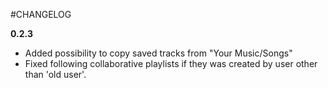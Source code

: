 #CHANGELOG

**0.2.3**
- Added possibility to copy saved tracks from "Your Music/Songs"
- Fixed following collaborative playlists if they was created by user other than 'old user'.